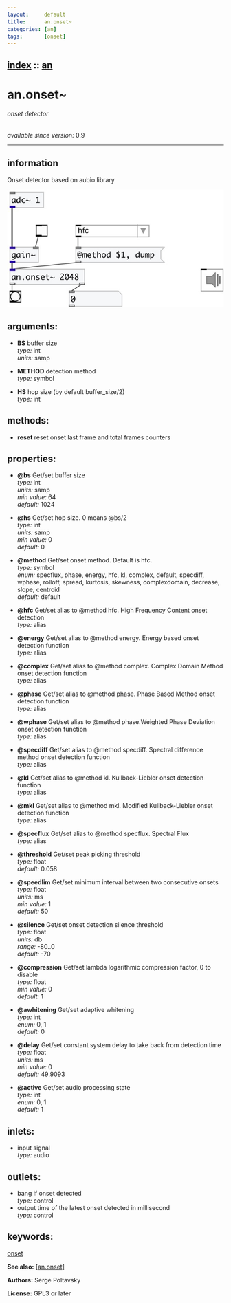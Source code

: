 ```yaml
---
layout:     default
title:      an.onset~
categories: [an]
tags:       [onset]
---
```

[index](index.html) :: [an](category_an.html)
---

# an.onset~

###### onset detector

*available since version:* 0.9

---


## information
Onset detector based on aubio library


[![example](../examples/img/an.onset~.jpg)](../examples/pd/an.onset~.pd)



## arguments:

* **BS**
buffer size<br>
_type:_ int<br>
_units:_ samp<br>

* **METHOD**
detection method<br>
_type:_ symbol<br>

* **HS**
hop size (by default buffer_size/2)<br>
_type:_ int<br>



## methods:

* **reset**
reset onset last frame and total frames counters<br>




## properties:

* **@bs** 
Get/set buffer size<br>
_type:_ int<br>
_units:_ samp<br>
_min value:_ 64<br>
_default:_ 1024<br>

* **@hs** 
Get/set hop size. 0 means @bs/2<br>
_type:_ int<br>
_units:_ samp<br>
_min value:_ 0<br>
_default:_ 0<br>

* **@method** 
Get/set onset method. Default is hfc.<br>
_type:_ symbol<br>
_enum:_ specflux, phase, energy, hfc, kl, complex, default, specdiff, wphase, rolloff, spread, kurtosis, skewness, complexdomain, decrease, slope, centroid<br>
_default:_ default<br>

* **@hfc** 
Get/set alias to @method hfc. High Frequency Content onset detection<br>
_type:_ alias<br>

* **@energy** 
Get/set alias to @method energy. Energy based onset detection function<br>
_type:_ alias<br>

* **@complex** 
Get/set alias to @method complex. Complex Domain Method onset detection function<br>
_type:_ alias<br>

* **@phase** 
Get/set alias to @method phase. Phase Based Method onset detection function<br>
_type:_ alias<br>

* **@wphase** 
Get/set alias to @method phase.Weighted Phase Deviation onset detection function<br>
_type:_ alias<br>

* **@specdiff** 
Get/set alias to @method specdiff. Spectral difference method onset detection function<br>
_type:_ alias<br>

* **@kl** 
Get/set alias to @method kl. Kullback-Liebler onset detection function<br>
_type:_ alias<br>

* **@mkl** 
Get/set alias to @method mkl. Modified Kullback-Liebler onset detection function<br>
_type:_ alias<br>

* **@specflux** 
Get/set alias to @method specflux. Spectral Flux<br>
_type:_ alias<br>

* **@threshold** 
Get/set peak picking threshold<br>
_type:_ float<br>
_default:_ 0.058<br>

* **@speedlim** 
Get/set minimum interval between two consecutive onsets<br>
_type:_ float<br>
_units:_ ms<br>
_min value:_ 1<br>
_default:_ 50<br>

* **@silence** 
Get/set onset detection silence threshold<br>
_type:_ float<br>
_units:_ db<br>
_range:_ -80..0<br>
_default:_ -70<br>

* **@compression** 
Get/set lambda logarithmic compression factor, 0 to disable<br>
_type:_ float<br>
_min value:_ 0<br>
_default:_ 1<br>

* **@awhitening** 
Get/set adaptive whitening<br>
_type:_ int<br>
_enum:_ 0, 1<br>
_default:_ 0<br>

* **@delay** 
Get/set constant system delay to take back from detection time<br>
_type:_ float<br>
_units:_ ms<br>
_min value:_ 0<br>
_default:_ 49.9093<br>

* **@active** 
Get/set audio processing state<br>
_type:_ int<br>
_enum:_ 0, 1<br>
_default:_ 1<br>



## inlets:

* input signal<br>
_type:_ audio



## outlets:

* bang if onset detected<br>
_type:_ control
* output time of the latest onset detected in millisecond<br>
_type:_ control



## keywords:

[onset](keywords/onset.html)



**See also:**
[\[an.onset\]](an.onset.html)




**Authors:** Serge Poltavsky




**License:** GPL3 or later





